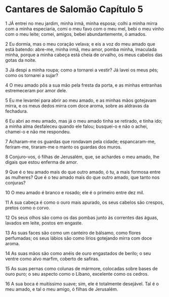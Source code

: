 # Cantares de Salomão Capítulo 5

1	JÁ entrei no meu jardim, minha irmã, minha esposa; colhi a minha mirra com a minha especiaria, comi o meu favo com o meu mel, bebi o meu vinho com o meu leite; comei, amigos, bebei abundantemente, ó amados.

2	Eu dormia, mas o meu coração velava; e eis a voz do meu amado que está batendo: abre-me, minha irmã, meu amor, pomba minha, imaculada minha, porque a minha cabeça está cheia de orvalho, os meus cabelos das gotas da noite.

3	Já despi a minha roupa; como a tornarei a vestir? Já lavei os meus pés; como os tornarei a sujar?

4	O meu amado pôs a sua mão pela fresta da porta, e as minhas entranhas estremeceram por amor dele.

5	Eu me levantei para abrir ao meu amado, e as minhas mãos gotejavam mirra, e os meus dedos mirra com doce aroma, sobre as aldravas da fechadura.

6	Eu abri ao meu amado, mas já o meu amado tinha se retirado, e tinha ido; a minha alma desfaleceu quando ele falou; busquei-o e não o achei, chamei-o e não me respondeu.

7	Acharam-me os guardas que rondavam pela cidade; espancaram-me, feriram-me, tiraram-me o manto os guardas dos muros.

8	Conjuro-vos, ó filhas de Jerusalém, que, se achardes o meu amado, lhe digais que estou enferma de amor.

9	Que é o teu amado mais do que outro amado, ó tu, a mais formosa entre as mulheres? Que é o teu amado mais do que outro amado, que tanto nos conjuras?

10	O meu amado é branco e rosado; ele é o primeiro entre dez mil.

11	A sua cabeça é como o ouro mais apurado, os seus cabelos são crespos, pretos como o corvo.

12	Os seus olhos são como os das pombas junto às correntes das águas, lavados em leite, postos em engaste.

13	As suas faces são como um canteiro de bálsamo, como flores perfumadas; os seus lábios são como lírios gotejando mirra com doce aroma.

14	As suas mãos são como anéis de ouro engastados de berilo; o seu ventre como alvo marfim, coberto de safiras.

15	As suas pernas como colunas de mármore, colocadas sobre bases de ouro puro; o seu aspecto como o Líbano, excelente como os cedros.

16	A sua boca é muitíssimo suave; sim, ele é totalmente desejável. Tal é o meu amado, e tal o meu amigo, ó filhas de Jerusalém.

